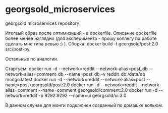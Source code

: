 # georgsold_microservices
georgsold microservices repository

Итогвый образ после оптимизиций - в dockerfile.
Описание dockerfile более менее наглядно (для эксперимента - прошу коллегу по работе сделать мне типа ревью :) ).
Сборка:
docker build -t georgsold/post:2.0 src/post-py

Остальные по аналогии.

Стартуем:
docker run -d --network=reddit --network-alias=post_db --network-alias=comment_db --name=post_db -v reddit_db:/data/db mongo:latest
docker run -d --network=reddit --network-alias=post --name=post georgsold/post:2.0
docker run -d --network=reddit --network-alias=comment --name=comment georgsold/comment:2.0
docker run -d --network=reddit -p 9292:9292 --name=ui georgsold/ui:3.0

В данном случае для монги подключен созданный по домашке вольюм.
